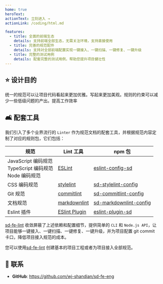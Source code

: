 ```yaml
---
home: true
heroText:
actionText: 立刻进入 →
actionLink: /coding/html.md

features:
  - title: 全面的前端生态
    details: 支持前端全部生态，无需关注环境，支持直接使用
  - title: 完善的规范配件
    details: 支持对全部前端配置实现一键接入、一键扫描、一键修复、一键升级
  - title: 完整的测试用例
    details: 配套完整的测试用例，帮助您提升项目健壮性
---
```


## :star: 设计目的

统一的规范可以让项目代码看起来更加优雅。写起来更加美观。规则的约束可以减少一些低级问题的产出。提高工作效率

## :couch_and_lamp: 配套工具

我们引入了多个业界流行的 `Linter` 作为规范文档的配套工具，并根据规范内容定制了对应的规则包，它们包括：

| 规范                                                              | Lint 工具                                                      | npm 包                                                                         |
| ----------------------------------------------------------------- | -------------------------------------------------------------- | ------------------------------------------------------------------------------ |
| JavaScript 编码规范 <br/> TypeScript 编码规范 <br/> Node 编码规范 | [ESLint](https://eslint.org/)                                  | [eslint-config-sd](https://www.npmjs.com/package/eslint-config-sd)             |
| CSS 编码规范                                                      | [stylelint](https://stylelint.io/)                             | [sd-stylelint-config](https://www.npmjs.com/package/sd-stylelint-config)       |
| Git 规范                                                          | [commitlint](https://commitlint.js.org/#/)                     | [sd-commitlint-config](https://www.npmjs.com/package/sd-commitlint-config)     |
| 文档规范                                                          | [markdownlint](https://github.com/DavidAnson/markdownlint)     | [sd-markdownlint-config](https://www.npmjs.com/package/sd-markdownlint-config) |
| Eslint 插件                                                       | [ESlint Plugin](https://eslint.org/docs/latest/extend/plugins) | [eslint-plugin-sd](https://www.npmjs.com/package/eslint-plugin-sd)             |

[sd-fe-lint](https://www.npmjs.com/package/sd-fe-lint) 收敛屏蔽了上述依赖和配置细节，提供简单的 `CLI` 和 `Node.js API`，让项目能够一键接入、一键扫描、一键修复、一键升级，并为项目配置 git commit 卡口，降低项目接入规范的成本。

您可以使用[sd-fe-lint](https://www.npmjs.com/package/sd-fe-lint) 创建基本的项目工程或者为项目接入全部规范。

## :email: 联系

- **GitHub**: <https://github.com/wj-shandian/sd-fe-eng>
